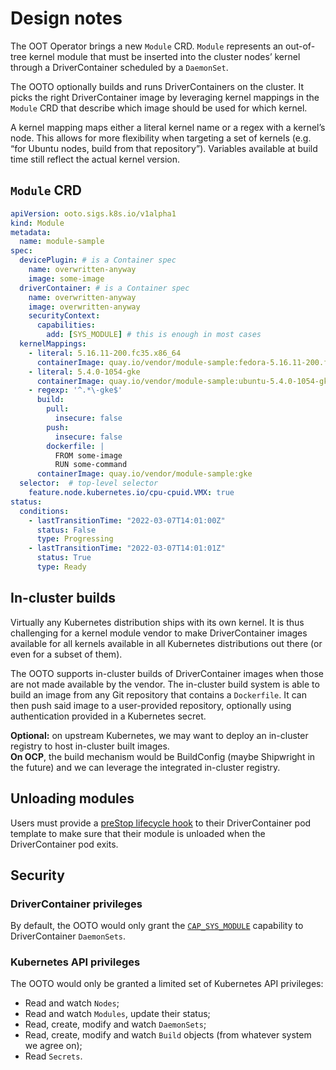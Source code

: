 # Design notes

The OOT Operator brings a new `Module` CRD.
`Module` represents an out-of-tree kernel module that must be inserted into the cluster nodes’ kernel through a
DriverContainer scheduled by a `DaemonSet`.

The OOTO optionally builds and runs DriverContainers on the cluster.
It picks the right DriverContainer image by leveraging kernel mappings in the `Module` CRD that describe which image
should be used for which kernel.

A kernel mapping maps either a literal kernel name or a regex with a kernel’s node.
This allows for more flexibility when targeting a set of kernels (e.g. “for Ubuntu nodes, build from that repository”).
Variables available at build time still reflect the actual kernel version.

## `Module` CRD
```yaml
apiVersion: ooto.sigs.k8s.io/v1alpha1
kind: Module
metadata:
  name: module-sample
spec:
  devicePlugin: # is a Container spec
    name: overwritten-anyway
    image: some-image
  driverContainer: # is a Container spec
    name: overwritten-anyway
    image: overwritten-anyway
    securityContext:
      capabilities:
        add: [SYS_MODULE] # this is enough in most cases
  kernelMappings:
    - literal: 5.16.11-200.fc35.x86_64
      containerImage: quay.io/vendor/module-sample:fedora-5.16.11-200.fc35.x86_64
    - literal: 5.4.0-1054-gke
      containerImage: quay.io/vendor/module-sample:ubuntu-5.4.0-1054-gke
    - regexp: '^.*\-gke$'
      build:
        pull:
          insecure: false
        push:
          insecure: false
        dockerfile: |
          FROM some-image
          RUN some-command
      containerImage: quay.io/vendor/module-sample:gke
  selector:  # top-level selector
    feature.node.kubernetes.io/cpu-cpuid.VMX: true
status:
  conditions:
    - lastTransitionTime: "2022-03-07T14:01:00Z"
      status: False
      type: Progressing
    - lastTransitionTime: "2022-03-07T14:01:01Z"
      status: True
      type: Ready
```

## In-cluster builds
Virtually any Kubernetes distribution ships with its own kernel.
It is thus challenging for a kernel module vendor to make DriverContainer images available for all kernels available
in all Kubernetes distributions out there (or even for a subset of them).

The OOTO supports in-cluster builds of DriverContainer images when those are not made available by the vendor.
The in-cluster build system is able to build an image from any Git repository that contains a `Dockerfile`.
It can then push said image to a user-provided repository, optionally using authentication provided in a Kubernetes secret.

**Optional:** on upstream Kubernetes, we may want to deploy an in-cluster registry to host in-cluster built images.  
**On OCP**, the build mechanism would be BuildConfig (maybe Shipwright in the future) and we can leverage the
integrated in-cluster registry.

## Unloading modules
Users must provide a [preStop lifecycle hook](https://kubernetes.io/docs/concepts/containers/container-lifecycle-hooks/)
to their DriverContainer pod template to make sure that their module is unloaded when the DriverContainer pod exits.

## Security

### DriverContainer privileges
By default, the OOTO would only grant the [`CAP_SYS_MODULE`](https://man7.org/linux/man-pages/man7/capabilities.7.html)
capability to DriverContainer `DaemonSets`.

### Kubernetes API privileges
The OOTO would only be granted a limited set of Kubernetes API privileges:
- Read and watch `Nodes`;
- Read and watch `Modules`, update their status;
- Read, create, modify and watch `DaemonSets`;
- Read, create, modify and watch `Build` objects (from whatever system we agree on);
- Read `Secrets`.
